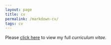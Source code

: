 ```yaml
---
layout: page
title: cv
permalink: /markdown-cv/
tags: cv
---
```


Please [click here](http://andrewbelfield.com/markdown-cv/) to view my full *curriculum vitae.*